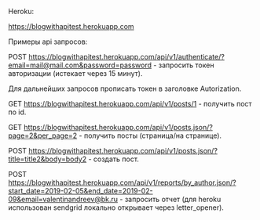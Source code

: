 Heroku:

https://blogwithapitest.herokuapp.com

Примеры api запросов:

POST https://blogwithapitest.herokuapp.com/api/v1/authenticate/?email=mail@mail.com&password=password - запросить токен авторизации (истекает через 15 минут).

Для дальнейших запросов прописать токен в заголовке Autorization.

GET https://blogwithapitest.herokuapp.com/api/v1/posts/1 - получить пост по id.

GET https://blogwithapitest.herokuapp.com/api/v1/posts.json/?page=2&per_page=2 - получить посты (страница/на странице).

POST https://blogwithapitest.herokuapp.com/api/v1/posts.json/?title=title2&body=body2 - создать пост.

POST https://blogwithapitest.herokuapp.com/api/v1/reports/by_author.json/?start_date=2019-02-05&end_date=2019-02-09&email=valentinandreev@bk.ru - запросить отчет (для heroku использован sendgrid локально открывает через letter_opener).